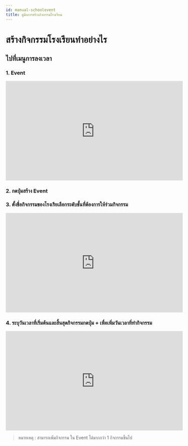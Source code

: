 ```yaml
---
id: manual-schoolevent
title: คู่มือการสร้างกิจกรรมโรงเรียน
---
```


# สร้างกิจกรรมโรงเรียนทำอย่างไร

## ไปที่เมนูการลงเวลา

### 1. **Event** 
<!-- blank line -->
<iframe width="560" height="315" src="https://www.youtube.com/embed/ITvhMm4O8WM?rel=0&amp;controls=0&amp;showinfo=0" frameborder="0" allow="autoplay; encrypted-media" allowfullscreen></iframe>
<!-- blank line -->

### 2. กดปุ่มสร้าง **Event**
### 3. ตั้งชื่อกิจกรรมของโรงเรียเลือกระดับชั้นที่ต้องการให้ร่วมกิจกรรม

<!-- blank line -->
<iframe width="560" height="315" src="https://www.youtube.com/embed/hOYGX-D-_0U?rel=0&amp;controls=0&amp;showinfo=0" frameborder="0" allow="autoplay; encrypted-media" allowfullscreen></iframe>
<!-- blank line -->


### 4. ระบุวันเวลาที่เริ่มต้นและสิ้นสุดกิจกรรมกดปุ่ม + เพื่อเพิ่มวันเวลาที่ทำกิจกรรม

<!-- blank line -->
<iframe width="560" height="315" src="https://www.youtube.com/embed/2X-fQnPAeP8?rel=0&amp;controls=0&amp;showinfo=0" frameborder="0" allow="autoplay; encrypted-media" allowfullscreen></iframe>
<!-- blank line -->

> หมายเหตุ : สามารถเพิ่มกิจกรรม ใน Event  ได้มากกว่า 1 กิจกรรมขึ้นไป



